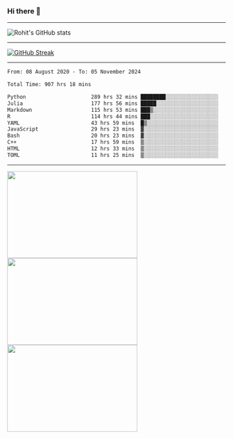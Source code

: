 ### Hi there 👋

<hr/>

![Rohit's GitHub stats](https://github-readme-stats.vercel.app/api?username=RohitRathore1&show_icons=true&theme=transparent)

<hr/>

[![GitHub Streak](http://github-readme-streak-stats.herokuapp.com?user=RohitRathore1&theme=dark&mode=weekly)](https://git.io/streak-stats)

<hr/>

<!--START_SECTION:waka-->

```txt
From: 08 August 2020 - To: 05 November 2024

Total Time: 907 hrs 18 mins

Python                     289 hrs 32 mins ████████░░░░░░░░░░░░░░░░░   31.91 %
Julia                      177 hrs 56 mins █████░░░░░░░░░░░░░░░░░░░░   19.61 %
Markdown                   115 hrs 53 mins ███▒░░░░░░░░░░░░░░░░░░░░░   12.77 %
R                          114 hrs 44 mins ███░░░░░░░░░░░░░░░░░░░░░░   12.65 %
YAML                       43 hrs 59 mins  █▒░░░░░░░░░░░░░░░░░░░░░░░   04.85 %
JavaScript                 29 hrs 23 mins  ▓░░░░░░░░░░░░░░░░░░░░░░░░   03.24 %
Bash                       20 hrs 23 mins  ▓░░░░░░░░░░░░░░░░░░░░░░░░   02.25 %
C++                        17 hrs 59 mins  ▒░░░░░░░░░░░░░░░░░░░░░░░░   01.98 %
HTML                       12 hrs 33 mins  ▒░░░░░░░░░░░░░░░░░░░░░░░░   01.38 %
TOML                       11 hrs 25 mins  ▒░░░░░░░░░░░░░░░░░░░░░░░░   01.26 %
```

<!--END_SECTION:waka-->

<hr/>

<p>
  <img src="https://wakatime.com/share/@TeAmp0is0N/0205e68a-e5ed-48bf-b870-3c94c1fa77d3.svg" width="300" height="200">
  <img src="https://wakatime.com/share/@TeAmp0is0N/3935ee43-08a3-493e-8b95-60c1f9204b15.svg" width="300" height="200">
  <img src="https://wakatime.com/share/@TeAmp0is0N/8717aacc-7340-44e0-abb1-987dc9823fcd.svg" width="300" height="200">
</p>




